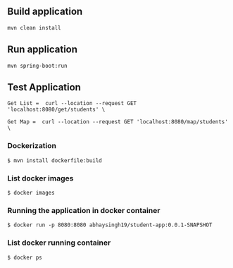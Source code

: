 ## Build application

``` 
mvn clean install
```

## Run application

``` 
mvn spring-boot:run
```

## Test Application

```  
Get List =  curl --location --request GET 'localhost:8080/get/students' \

Get Map =  curl --location --request GET 'localhost:8080/map/students' \
```

### Dockerization

```
$ mvn install dockerfile:build
```
### List docker images
```
$ docker images
```

### Running the application in docker container

```
$ docker run -p 8080:8080 abhaysingh19/student-app:0.0.1-SNAPSHOT 
```

### List docker running container

```
$ docker ps
```